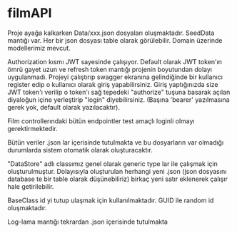 # filmAPI

Proje ayağa kalkarken Data/xxx.json dosyaları oluşmaktadır. SeedData mantığı var. Her bir json dosyası table olarak görülebilir. Domain üzerinde modellerimiz mevcut.

Authorization kısmı JWT sayesinde çalışıyor. Default olarak JWT token'ın ömrü gayet uzun ve refresh token mantığı projenin boyutundan dolayı uygulanmadı. Projeyi çalıştırıp swagger ekranına gelindiğinde bir kullanıcı register edip o kullanıcı olarak giriş yapabilirsiniz. Giriş yaptığınızda size JWT token'ı verilip o token'ı sağ tepedeki "authorize" tuşuna basarak açılan diyaloğun içine yerleştirip "login" diyebilirsiniz. (Başına 'bearer' yazılmasına gerek yok, default olarak yazılacaktır).

Film controllerındaki bütün endpointler test amaçlı loginli olmayı gerektirmektedir.

Bütün veriler .json lar içerisinde tutulmakta ve bu dosyarların var olmadığı durumlarda sistem otomatik olarak oluşturacaktır.

"DataStore" adlı classımız genel olarak generic type lar ile çalışmak için oluşturulmuştur. Dolayısıyla oluşturulan herhangi yeni .json (json dosyasını database te bir table olarak düşünebiliriz) birkaç yeni satır eklenerek çalışır hale getirilebilir. 

BaseClass id yi tutup ulaşmak için kullanılmaktadır. GUID ile random id oluşmaktadır.

Log-lama mantığı tekrardan .json içerisinde tutulmakta